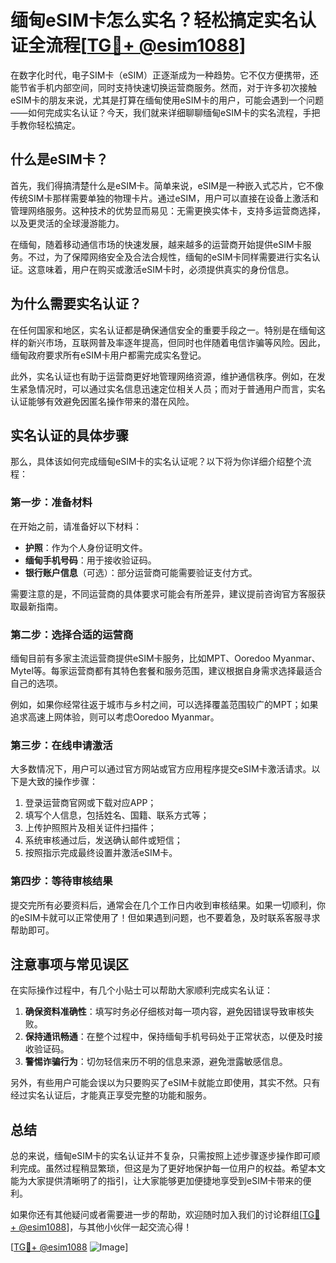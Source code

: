 # 缅甸eSIM卡怎么实名？轻松搞定实名认证全流程[[TG💪+ @esim1088](https://t.me/s/esim1088)]

在数字化时代，电子SIM卡（eSIM）正逐渐成为一种趋势。它不仅方便携带，还能节省手机内部空间，同时支持快速切换运营商服务。然而，对于许多初次接触eSIM卡的朋友来说，尤其是打算在缅甸使用eSIM卡的用户，可能会遇到一个问题——如何完成实名认证？今天，我们就来详细聊聊缅甸eSIM卡的实名流程，手把手教你轻松搞定。

## 什么是eSIM卡？

首先，我们得搞清楚什么是eSIM卡。简单来说，eSIM是一种嵌入式芯片，它不像传统SIM卡那样需要单独的物理卡片。通过eSIM，用户可以直接在设备上激活和管理网络服务。这种技术的优势显而易见：无需更换实体卡，支持多运营商选择，以及更灵活的全球漫游能力。

在缅甸，随着移动通信市场的快速发展，越来越多的运营商开始提供eSIM卡服务。不过，为了保障网络安全及合法合规性，缅甸的eSIM卡同样需要进行实名认证。这意味着，用户在购买或激活eSIM卡时，必须提供真实的身份信息。

## 为什么需要实名认证？

在任何国家和地区，实名认证都是确保通信安全的重要手段之一。特别是在缅甸这样的新兴市场，互联网普及率逐年提高，但同时也伴随着电信诈骗等风险。因此，缅甸政府要求所有eSIM卡用户都需完成实名登记。

此外，实名认证也有助于运营商更好地管理网络资源，维护通信秩序。例如，在发生紧急情况时，可以通过实名信息迅速定位相关人员；而对于普通用户而言，实名认证能够有效避免因匿名操作带来的潜在风险。

## 实名认证的具体步骤

那么，具体该如何完成缅甸eSIM卡的实名认证呢？以下将为你详细介绍整个流程：

### 第一步：准备材料

在开始之前，请准备好以下材料：
- **护照**：作为个人身份证明文件。
- **缅甸手机号码**：用于接收验证码。
- **银行账户信息**（可选）：部分运营商可能需要验证支付方式。

需要注意的是，不同运营商的具体要求可能会有所差异，建议提前咨询官方客服获取最新指南。

### 第二步：选择合适的运营商

缅甸目前有多家主流运营商提供eSIM卡服务，比如MPT、Ooredoo Myanmar、Mytel等。每家运营商都有其特色套餐和服务范围，建议根据自身需求选择最适合自己的选项。

例如，如果你经常往返于城市与乡村之间，可以选择覆盖范围较广的MPT；如果追求高速上网体验，则可以考虑Ooredoo Myanmar。

### 第三步：在线申请激活

大多数情况下，用户可以通过官方网站或官方应用程序提交eSIM卡激活请求。以下是大致的操作步骤：
1. 登录运营商官网或下载对应APP；
2. 填写个人信息，包括姓名、国籍、联系方式等；
3. 上传护照照片及相关证件扫描件；
4. 系统审核通过后，发送确认邮件或短信；
5. 按照指示完成最终设置并激活eSIM卡。

### 第四步：等待审核结果

提交完所有必要资料后，通常会在几个工作日内收到审核结果。如果一切顺利，你的eSIM卡就可以正常使用了！但如果遇到问题，也不要着急，及时联系客服寻求帮助即可。

## 注意事项与常见误区

在实际操作过程中，有几个小贴士可以帮助大家顺利完成实名认证：

1. **确保资料准确性**：填写时务必仔细核对每一项内容，避免因错误导致审核失败。
2. **保持通讯畅通**：在整个过程中，保持缅甸手机号码处于正常状态，以便及时接收验证码。
3. **警惕诈骗行为**：切勿轻信来历不明的信息来源，避免泄露敏感信息。

另外，有些用户可能会误以为只要购买了eSIM卡就能立即使用，其实不然。只有经过实名认证后，才能真正享受完整的功能和服务。

## 总结

总的来说，缅甸eSIM卡的实名认证并不复杂，只需按照上述步骤逐步操作即可顺利完成。虽然过程稍显繁琐，但这是为了更好地保护每一位用户的权益。希望本文能为大家提供清晰明了的指引，让大家能够更加便捷地享受到eSIM卡带来的便利。

如果你还有其他疑问或者需要进一步的帮助，欢迎随时加入我们的讨论群组[[TG💪+ @esim1088](https://t.me/s/esim1088)]，与其他小伙伴一起交流心得！

[[TG💪+ @esim1088](https://t.me/s/esim1088) ![Image](https://i.postimg.cc/4NQfJmqS/Snipaste-2025-05-13-00-14-12.png)]